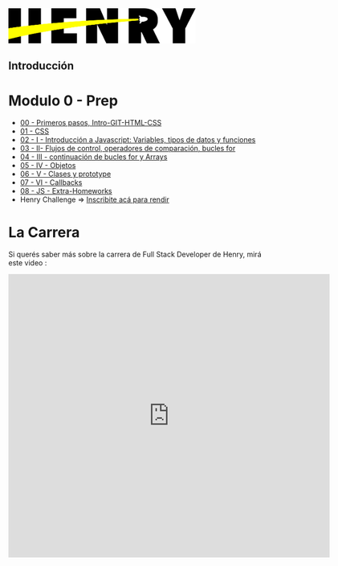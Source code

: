<img  src='./logo.png' height='70px'>

## Introducción

# Modulo 0 - Prep

* [00 - Primeros pasos, Intro-GIT-HTML-CSS](./00-Intro-GIT-HTML-CSS)
* [01 - CSS](./01-CSS)
* [02 - I - Introducción a Javascript: Variables, tipos de datos y funciones](./02-JS-I)
* [03 - II- Flujos de control, operadores de comparación, bucles for](./03-JS-II)
* [04 - III - continuación de bucles for y Arrays](./04-JS-III)
* [05 - IV - Objetos](./05-JS-IV)
* [06 - V - Clases y prototype](./06-JS-V)
* [07 - VI - Callbacks](./07-JS-VI)
* [08 - JS - Extra-Homeworks](./08-JS-Extra-Homeworks)
* Henry Challenge => [Inscribite acá para rendir](https://airtable.com/shrjhdL2GfsusMZ05)

# La Carrera

Si querés saber más sobre la carrera de Full Stack Developer de Henry, mirá este video :
<iframe src="https://player.vimeo.com/video/594727242" width="640" height="564" frameborder="0" allow="autoplay; fullscreen" allowfullscreen></iframe>
